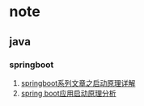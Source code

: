 # note
## java

### **springboot**
1. [springboot系列文章之启动原理详解](https://juejin.im/post/5b79a6e651882542aa1b2c22)
1. [spring boot应用启动原理分析](https://blog.csdn.net/hengyunabc/article/details/50120001)
